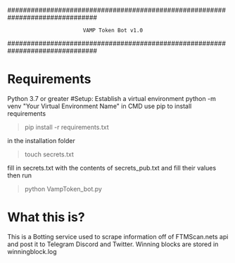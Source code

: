 ###############################################################################

                            VAMP Token Bot v1.0

###############################################################################

Requirements
============
Python 3.7 or greater
#Setup:
Establish a virtual environment
python -m venv "Your Virtual Environment Name"
in CMD use pip to install requirements

>pip install -r requirements.txt

in the installation folder

>touch secrets.txt

fill in secrets.txt with the contents of secrets_pub.txt and fill their values
then run

>python VampToken_bot.py


What this is?
=============
This is a Botting service used to scrape information off of FTMScan.nets api and post it to Telegram Discord and Twitter.
Winning blocks are stored in winningblock.log


